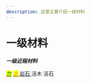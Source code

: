```yaml
---
description: 这里主要介绍一级材料
---
```


# 一级材料

_**一级近程材料**_

[_<mark style="color:green;">竹</mark>_](zhu.md)            [ _<mark style="color:orange;">木</mark>_ ](mu.md)            [岩石 ](yan-shi.md)               活木                  活石  &#x20;
